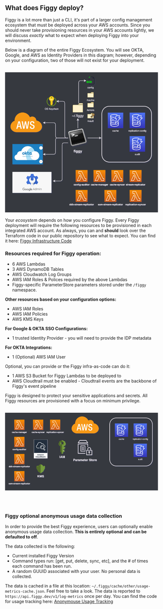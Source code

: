 
## What does Figgy deploy?

Figgy is a lot more than just a CLI, it's part of a larger config management ecosystem that must be deployed across
your AWS accounts. Since you should never take provisioning resources in your AWS accounts lightly, we will discuss
_exactly_ what to expect when deploying Figgy into your environment. 

Below is a diagram of the entire Figgy Ecosystem. You will see OKTA, Google, and AWS as Identity Providers in this 
diagram; however, depending on your configuration, two of those will not exist for your deployment.

<br/>![Figgy Ecosystem](/images/deployment/figgy-ecosystem.png)<br/>

Your _ecosystem_ depends on how you configure Figgy. Every Figgy deployment will require the following
resources to be provisioned in each integrated AWS account. As always, you can and **should** look over the Terraform
code in our public repository to see what to expect. You can find it here: 
<a href="https://github.com/figtools/figgy/tree/master/terraform/figgy" target="_blank">Figgy Infrastructure Code</a>

### Resources required for Figgy operation:
* 6 AWS Lambdas
* 3 AWS DynamoDB Tables
* AWS Cloudwatch Log Groups
* AWS IAM Roles & Polices required by the above Lambdas
* Figgy-specific ParameterStore parameters stored under the `/figgy` namespace.

**Other resources based on your configuration options:**
- AWS IAM Roles
- AWS IAM Policies
- AWS KMS Keys

**For Google & OKTA SSO Configurations:**
- 1 trusted Identity Provider - you will need to provide the IDP metadata

**For OKTA Integrations:**
- 1 (Optional) AWS IAM User

Optional, you can provide or the Figgy infra-as-code can do it:
- 1 AWS S3 Bucket for Figgy Lambdas to be deployed to
- AWS Cloudtrail must be enabled - Cloudtrail events are the backbone of Figgy's event pipeline

Figgy is designed to protect your sensitive applications and secrets. All Figgy resources are provisioned with a
focus on minimum privilege. 

<br/>![Figgy Footprint](/images/deployment/figgy-footprint.png)<br/>

<br/><br/>

### Figgy optional anonymous usage data collection

In order to provide the best Figgy experience, users can optionally enable anonymous usage data collection. **This is
entirely optional and can be defaulted to off**. 

The data collected is the following:
- Current installed Figgy Version
- Command types run: [get, put, delete, sync, etc], and the # of times each command has been run.
- A random GUUID associated with your user. No personal data is collected.

The data is cached in a file at this location: `~/.figgy/cache/other/usage-metrics-cache.json`. Feel free to take a look.
The data is reported to `https://api.figgy.dev/v1/log-metrics` once per day.
You can find the code for usage tracking here: [Anonymouse Usage Tracking](https://github.com/figtools/figgy/blob/master/cli/figgy/svcs/observability/anonymous_usage_tracker.py)

